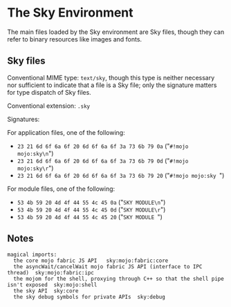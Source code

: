 The Sky Environment
===================

The main files loaded by the Sky environment are Sky files, though
they can refer to binary resources like images and fonts.

Sky files
---------

Conventional MIME type: ``text/sky``, though this type is neither
necessary nor sufficient to indicate that a file is a Sky file; only
the signature matters for type dispatch of Sky files.

Conventional extension: ``.sky``

Signatures:

For application files, one of the following:
* ``23 21 6d 6f 6a 6f 20 6d 6f 6a 6f 3a 73 6b 79 0a`` ("``#!mojo mojo:sky\n``")
* ``23 21 6d 6f 6a 6f 20 6d 6f 6a 6f 3a 73 6b 79 0d`` ("``#!mojo mojo:sky\r``")
* ``23 21 6d 6f 6a 6f 20 6d 6f 6a 6f 3a 73 6b 79 20`` ("``#!mojo mojo:sky ``")

For module files, one of the following:
* ``53 4b 59 20 4d 4f 44 55 4c 45 0a`` ("``SKY MODULE\n``")
* ``53 4b 59 20 4d 4f 44 55 4c 45 0d`` ("``SKY MODULE\r``")
* ``53 4b 59 20 4d 4f 44 55 4c 45 20`` ("``SKY MODULE ``")


Notes
-----

```
magical imports:
  the core mojo fabric JS API   sky:mojo:fabric:core
  the asyncWait/cancelWait mojo fabric JS API (interface to IPC thread)  sky:mojo:fabric:ipc
  the mojom for the shell, proxying through C++ so that the shell pipe isn't exposed  sky:mojo:shell
  the sky API  sky:core
  the sky debug symbols for private APIs  sky:debug
```

